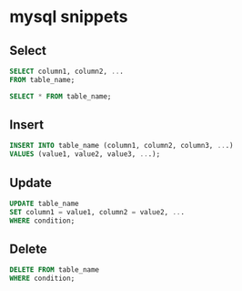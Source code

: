 # mysql snippets

## Select

```sql
SELECT column1, column2, ...
FROM table_name;

SELECT * FROM table_name;
```

## Insert

```sql
INSERT INTO table_name (column1, column2, column3, ...)
VALUES (value1, value2, value3, ...);
```

## Update

```sql
UPDATE table_name
SET column1 = value1, column2 = value2, ...
WHERE condition;
```

## Delete

```sql
DELETE FROM table_name
WHERE condition;
```




